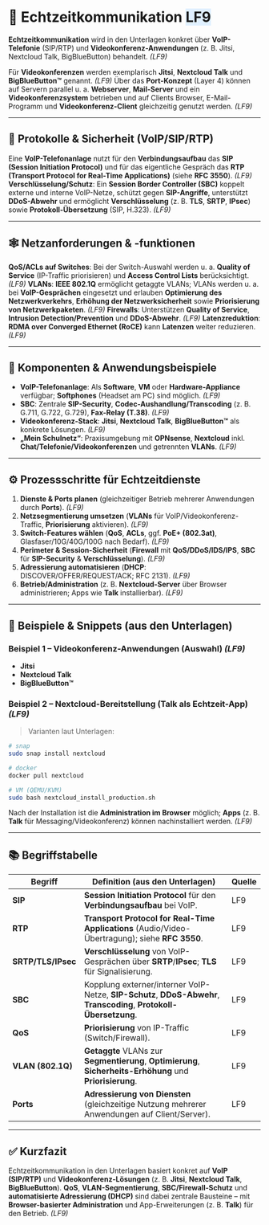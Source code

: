 # 🎥 **Echtzeitkommunikation** <span style="background:#e0f0ff;">LF9</span>

**Echtzeitkommunikation** wird in den Unterlagen konkret über **VoIP-Telefonie** (SIP/RTP) und **Videokonferenz-Anwendungen** (z. B. Jitsi, Nextcloud Talk, BigBlueButton) behandelt. *(LF9)*  

Für **Videokonferenzen** werden exemplarisch **Jitsi**, **Nextcloud Talk** und **BigBlueButton™** genannt. *(LF9)* 
Über das **Port-Konzept** (Layer 4) können auf Servern parallel u. a. **Webserver**, **Mail-Server** und ein **Videokonferenzsystem** betrieben und auf Clients Browser, E-Mail-Programm und **Videokonferenz-Client** gleichzeitig genutzt werden. *(LF9)* 

---

## 🔌 Protokolle & Sicherheit (VoIP/SIP/RTP)

Eine **VoIP-Telefonanlage** nutzt für den **Verbindungsaufbau** das **SIP (Session Initiation Protocol)** und für das eigentliche Gespräch das **RTP (Transport Protocol for Real-Time Applications)** (siehe **RFC 3550**). *(LF9)* 
**Verschlüsselung/Schutz**: Ein **Session Border Controller (SBC)** koppelt externe und interne VoIP-Netze, schützt gegen **SIP-Angriffe**, unterstützt **DDoS-Abwehr** und ermöglicht **Verschlüsselung** (z. B. **TLS**, **SRTP**, **IPsec**) sowie **Protokoll-Übersetzung** (SIP, H.323). *(LF9)* 

---

## 🕸️ Netzanforderungen & -funktionen

**QoS/ACLs auf Switches**: Bei der Switch-Auswahl werden u. a. **Quality of Service** (IP-Traffic priorisieren) und **Access Control Lists** berücksichtigt. *(LF9)* 
**VLANs**: **IEEE 802.1Q** ermöglicht getaggte VLANs; VLANs werden u. a. bei **VoIP-Gesprächen** eingesetzt und erlauben **Optimierung des Netzwerkverkehrs**, **Erhöhung der Netzwerksicherheit** sowie **Priorisierung von Netzwerkpaketen**. *(LF9)* 
**Firewalls**: Unterstützen **Quality of Service**, **Intrusion Detection/Prevention** und **DDoS-Abwehr**. *(LF9)* 
**Latenzreduktion**: **RDMA over Converged Ethernet (RoCE)** kann **Latenzen** weiter reduzieren. *(LF9)* 

---

## 🧩 Komponenten & Anwendungsbeispiele

* **VoIP-Telefonanlage**: Als **Software**, **VM** oder **Hardware-Appliance** verfügbar; **Softphones** (Headset am PC) sind möglich. *(LF9)* 
* **SBC**: Zentrale **SIP-Security**, **Codec-Aushandlung/Transcoding** (z. B. G.711, G.722, G.729), **Fax-Relay (T.38)**. *(LF9)* 
* **Videokonferenz-Stack**: **Jitsi**, **Nextcloud Talk**, **BigBlueButton™** als konkrete Lösungen. *(LF9)* 
* **„Mein Schulnetz“**: Praxisumgebung mit **OPNsense**, **Nextcloud** inkl. **Chat/Telefonie/Videokonferenzen** und getrennten **VLANs**. *(LF9)* 

---

## ⚙️ Prozessschritte für Echtzeitdienste

1. **Dienste & Ports planen** (gleichzeitiger Betrieb mehrerer Anwendungen durch **Ports**). *(LF9)* 
2. **Netzsegmentierung umsetzen** (**VLANs** für VoIP/Videokonferenz-Traffic, **Priorisierung** aktivieren). *(LF9)* 
3. **Switch-Features wählen** (**QoS**, **ACLs**, ggf. **PoE+ (802.3at)**, Glasfaser/10G/40G/100G nach Bedarf). *(LF9)* 
4. **Perimeter & Session-Sicherheit** (**Firewall** mit **QoS/DDoS/IDS/IPS**, **SBC** für **SIP-Security** & **Verschlüsselung**). *(LF9)*  
5. **Adressierung automatisieren** (**DHCP**: DISCOVER/OFFER/REQUEST/ACK; RFC 2131). *(LF9)* 
6. **Betrieb/Administration** (z. B. **Nextcloud-Server** über Browser administrieren; Apps wie **Talk** installierbar). *(LF9)* 

---

## 🧪 Beispiele & Snippets (aus den Unterlagen)

### Beispiel 1 – **Videokonferenz-Anwendungen** (Auswahl) *(LF9)* 

* **Jitsi**
* **Nextcloud Talk**
* **BigBlueButton™**

### Beispiel 2 – **Nextcloud-Bereitstellung (Talk als Echtzeit-App)** *(LF9)* 

> Varianten laut Unterlagen:

```bash
# snap
sudo snap install nextcloud

# docker
docker pull nextcloud

# VM (QEMU/KVM)
sudo bash nextcloud_install_production.sh
```

Nach der Installation ist die **Administration im Browser** möglich; **Apps** (z. B. **Talk** für Messaging/Videokonferenz) können nachinstalliert werden. *(LF9)* 

---

## 📚 Begriffstabelle

| **Begriff**        | **Definition (aus den Unterlagen)**                                                                                 | **Quelle** |
| ------------------ | ------------------------------------------------------------------------------------------------------------------- | ---------- |
| **SIP**            | **Session Initiation Protocol** für den **Verbindungsaufbau** bei VoIP.                                             | LF9        |
| **RTP**            | **Transport Protocol for Real-Time Applications** (Audio/Video-Übertragung); siehe **RFC 3550**.                    | LF9        |
| **SRTP/TLS/IPsec** | **Verschlüsselung** von VoIP-Gesprächen über **SRTP**/**IPsec**; **TLS** für Signalisierung.                        | LF9        |
| **SBC**            | Kopplung externer/interner VoIP-Netze, **SIP-Schutz**, **DDoS-Abwehr**, **Transcoding**, **Protokoll-Übersetzung**. | LF9        |
| **QoS**            | **Priorisierung** von IP-Traffic (Switch/Firewall).                                                                 | LF9        |
| **VLAN (802.1Q)**  | **Getaggte** VLANs zur **Segmentierung**, **Optimierung**, **Sicherheits-Erhöhung** und **Priorisierung**.          | LF9        |
| **Ports**          | **Adressierung von Diensten** (gleichzeitige Nutzung mehrerer Anwendungen auf Client/Server).                       | LF9        |

---

## ✅ Kurzfazit

Echtzeitkommunikation in den Unterlagen basiert konkret auf **VoIP (SIP/RTP)** und **Videokonferenz-Lösungen** (z. B. **Jitsi**, **Nextcloud Talk**, **BigBlueButton**). **QoS**, **VLAN-Segmentierung**, **SBC/Firewall-Schutz** und **automatisierte Adressierung (DHCP)** sind dabei zentrale Bausteine – mit **Browser-basierter Administration** und App-Erweiterungen (z. B. **Talk**) für den Betrieb. *(LF9)*      


